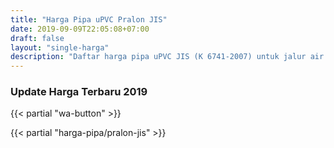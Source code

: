 ```yaml
---
title: "Harga Pipa uPVC Pralon JIS"
date: 2019-09-09T22:05:08+07:00
draft: false
layout: "single-harga"
description: "Daftar harga pipa uPVC JIS (K 6741-2007) untuk jalur air bersih bertekanan dan untuk air buangan (kotor)."
---
```


### Update Harga Terbaru 2019

{{< partial "wa-button" >}}

{{< partial "harga-pipa/pralon-jis" >}}